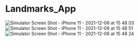 # Landmarks_App



![Simulator Screen Shot - iPhone 11 - 2021-12-06 at 15 48 03](https://user-images.githubusercontent.com/77058534/144850991-704dccd3-1f74-4ca9-b557-bfa0fea5d8d2.png) ![Simulator Screen Shot - iPhone 11 - 2021-12-06 at 15 48 51](https://user-images.githubusercontent.com/77058534/144851008-1b912163-1bc5-4281-80f5-c38482e5bb9e.png) ![Simulator Screen Shot - iPhone 11 - 2021-12-06 at 15 48 24](https://user-images.githubusercontent.com/77058534/144851019-3fb7c818-52e9-4dd6-b9c6-ac8afefdf6f0.png)








